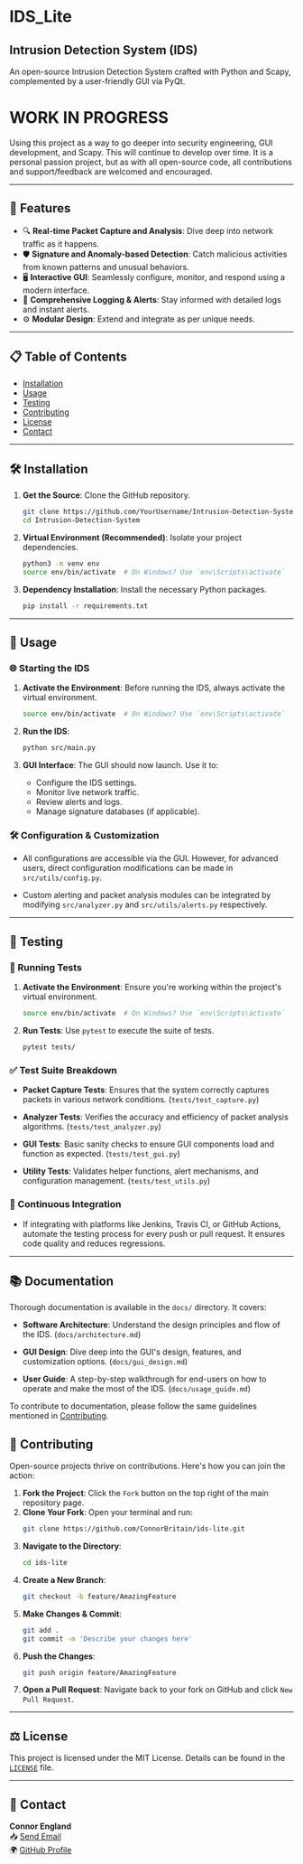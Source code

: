 # IDS_Lite

## Intrusion Detection System (IDS)

An open-source Intrusion Detection System crafted with Python and Scapy, complemented by a user-friendly GUI via PyQt.

# WORK IN PROGRESS

Using this project as a way to go deeper into security engineering, GUI development, and Scapy. This will continue to develop over time. It is a personal passion project, but as with all open-source code, all contributions and support/feedback are welcomed and encouraged.

---

## 🚀 Features

- 🔍 **Real-time Packet Capture and Analysis**: Dive deep into network traffic as it happens.
- 🛡 **Signature and Anomaly-based Detection**: Catch malicious activities from known patterns and unusual behaviors.
- 🖥 **Interactive GUI**: Seamlessly configure, monitor, and respond using a modern interface.
- 📝 **Comprehensive Logging & Alerts**: Stay informed with detailed logs and instant alerts.
- ⚙️ **Modular Design**: Extend and integrate as per unique needs.

---

## 📋 Table of Contents

- [Installation](##installation)
- [Usage](##usage)
- [Testing](##testing)
- [Contributing](##contributing)
- [License](##license)
- [Contact](##contact)

---

## 🛠 Installation

1. **Get the Source**: Clone the GitHub repository.
    ```bash
    git clone https://github.com/YourUsername/Intrusion-Detection-System.git
    cd Intrusion-Detection-System
    ```

2. **Virtual Environment (Recommended)**: Isolate your project dependencies.
    ```bash
    python3 -m venv env
    source env/bin/activate  # On Windows? Use `env\Scripts\activate`
    ```

3. **Dependency Installation**: Install the necessary Python packages.
    ```bash
    pip install -r requirements.txt
    ```

---

## 🚀 Usage

### 🌐 Starting the IDS

1. **Activate the Environment**: Before running the IDS, always activate the virtual environment.
    ```bash
    source env/bin/activate  # On Windows? Use `env\Scripts\activate`
    ```

2. **Run the IDS**:
    ```bash
    python src/main.py
    ```

3. **GUI Interface**: The GUI should now launch. Use it to:
   - Configure the IDS settings.
   - Monitor live network traffic.
   - Review alerts and logs.
   - Manage signature databases (if applicable).

### 🛠 Configuration & Customization

- All configurations are accessible via the GUI. However, for advanced users, direct configuration modifications can be made in `src/utils/config.py`.

- Custom alerting and packet analysis modules can be integrated by modifying `src/analyzer.py` and `src/utils/alerts.py` respectively.

---

## 🧪 Testing

### 🔄 Running Tests

1. **Activate the Environment**: Ensure you're working within the project's virtual environment.
    ```bash
    source env/bin/activate  # On Windows? Use `env\Scripts\activate`
    ```

2. **Run Tests**: Use `pytest` to execute the suite of tests.
    ```bash
    pytest tests/
    ```

### ✅ Test Suite Breakdown

- **Packet Capture Tests**: Ensures that the system correctly captures packets in various network conditions. (`tests/test_capture.py`)

- **Analyzer Tests**: Verifies the accuracy and efficiency of packet analysis algorithms. (`tests/test_analyzer.py`)

- **GUI Tests**: Basic sanity checks to ensure GUI components load and function as expected. (`tests/test_gui.py`)

- **Utility Tests**: Validates helper functions, alert mechanisms, and configuration management. (`tests/test_utils.py`)

### 🔁 Continuous Integration

- If integrating with platforms like Jenkins, Travis CI, or GitHub Actions, automate the testing process for every push or pull request. It ensures code quality and reduces regressions.

---

## 📚 Documentation

Thorough documentation is available in the `docs/` directory. It covers:

- **Software Architecture**: Understand the design principles and flow of the IDS. (`docs/architecture.md`)

- **GUI Design**: Dive deep into the GUI's design, features, and customization options. (`docs/gui_design.md`)

- **User Guide**: A step-by-step walkthrough for end-users on how to operate and make the most of the IDS. (`docs/usage_guide.md`)

To contribute to documentation, please follow the same guidelines mentioned in [Contributing](#contributing).

## 🤝 Contributing

Open-source projects thrive on contributions. Here's how you can join the action:

1. **Fork the Project**: Click the `Fork` button on the top right of the main repository page.
2. **Clone Your Fork**: Open your terminal and run:
    ```bash
    git clone https://github.com/ConnorBritain/ids-lite.git
    ```
3. **Navigate to the Directory**:
    ```bash
    cd ids-lite
    ```
4. **Create a New Branch**:
    ```bash
    git checkout -b feature/AmazingFeature
    ```
5. **Make Changes & Commit**:
    ```bash
    git add .
    git commit -m 'Describe your changes here'
    ```
6. **Push the Changes**:
    ```bash
    git push origin feature/AmazingFeature
    ```
7. **Open a Pull Request**: Navigate back to your fork on GitHub and click `New Pull Request`.

---

## ⚖️ License

This project is licensed under the MIT License. Details can be found in the [`LICENSE`](LICENSE.md) file.

---

## 📧 Contact

**Connor England**   
📥 [Send Email](mailto:connor.r.england.com)   
🌍 [GitHub Profile](https://github.com/ConnorBritain)
